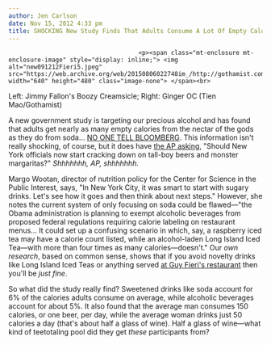```yaml
---
author: Jen Carlson
date: Nov 15, 2012 4:33 pm
title: SHOCKING New Study Finds That Adults Consume A Lot Of Empty Calories Through Alcohol
---
```


	
										<p><span class="mt-enclosure mt-enclosure-image" style="display: inline;"> <img alt="new091212Fieri5.jpeg" src="https://web.archive.org/web/20150806022748im_/http://gothamist.com/attachments/arts_jen/new091212Fieri5.jpeg" width="640" height="480" class="image-none"> </span><br>
<span class="photo_caption">Left: Jimmy Fallon&apos;s Boozy Creamsicle; Right: Ginger OC (Tien Mao/Gothamist)</span></p>

<p>A new government study is targeting our precious alcohol and has found that adults get nearly as many empty calories from the nectar of the gods as they do from soda... <a href="https://web.archive.org/web/20150806022748/http://gothamist.com/tags/sodaban">NO ONE TELL BLOOMBERG</a>. This information isn&apos;t really shocking, of course, but it does have <a href="https://web.archive.org/web/20150806022748/http://abclocal.go.com/wabc/story?section=news/health&amp;id=8886329">the AP asking</a>, &quot;Should New York officials now start cracking down on tall-boy beers and monster margaritas?&quot; <em>Shhhhhhh, AP, shhhhhhh.</em></p>

<p>Margo Wootan, director of nutrition policy for the Center for Science in the Public Interest, says, &quot;In New York City, it was smart to start with sugary drinks. Let&apos;s see how it goes and then think about next steps.&quot; However, she notes the current system of only focusing on soda could be flawed&#x2014;&quot;the Obama administration is planning to exempt alcoholic beverages from proposed federal regulations requiring calorie labeling on restaurant menus... It could set up a confusing scenario in which, say, a raspberry iced tea may have a calorie count listed, while an alcohol-laden Long Island Iced Tea&#x2014;with more than four times as many calories&#x2014;doesn&apos;t.&quot; Our <em>own research</em>, based on common sense, shows that if you avoid novelty drinks like Long Island Iced Teas or anything served <a href="https://web.archive.org/web/20150806022748/http://gothamist.com/2012/09/12/guy_fieris_times_square_restaurant.php#photo-5">at Guy Fieri&apos;s restaurant</a> then you&apos;ll be <em>just fine</em>.</p>

<p>So what did the study really find? Sweetened drinks like soda account for 6% of the calories adults consume on average, while alcoholic beverages account for about 5%. It also found that the average man consumes 150 calories, or one beer, per day, while the average woman drinks just 50 calories a day (that&apos;s about half a glass of wine). Half a glass of wine&#x2014;what kind of teetotaling pool did they get <em>these</em> participants from?</p>					
										
									
				